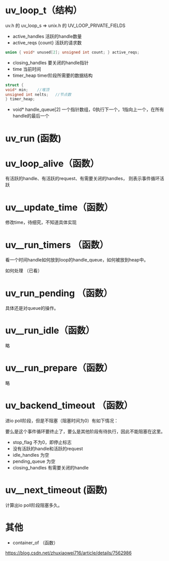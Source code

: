 # uv_loop_t（结构）

uv.h 的 uv_loop_s  =>  unix.h 的  UV_LOOP_PRIVATE_FIELDS

- active_handles 活跃的handle数量
- active_reqs {count} 活跃的请求数

```c
union { void* unused[2]; unsigned int count; } active_reqs;
```

- closing_handles 要关闭的handle指针
- time  当前时间
- timer_heap  timer阶段所需要的数据结构

```c
struct {
void* min;    //堆顶
unsigned int nelts;   //节点数
} timer_heap;
```

- void* handle_queue[2]  一个指针数组，0执行下一个，1指向上一个，在所有handle的最后一个

# uv_run (函数)



# uv_loop_alive（函数）

有活跃的handle、有活跃的request、有需要关闭的handles， 则表示事件循环活跃

# uv__update_time（函数）

修改time，待细究，不知道具体实现

# uv__run_timers （函数）

看一个时间handle如何放到loop的handle_queue，如何被放到heap中。

如何处理 （已看）

# uv_run_pending （函数）

具体还是对queue的操作。

# uv__run_idle（函数）

略

# uv__run_prepare（函数）

略

# uv_backend_timeout （函数）

进io poll阶段，但是不阻塞（阻塞时间为0）有如下情况：

要么是这个事件循环要终止了，要么是其他阶段有待执行，因此不能阻塞在这里。

- stop_flag 不为0，即停止标志
- 没有活跃的handle和活跃的request
- idle_handles 为空
- pending_queue 为空
- closing_handles 有需要关闭的handle

# uv__next_timeout (函数)

计算出io poll阶段阻塞多久。



# 其他

- container_of （函数）

https://blog.csdn.net/zhuxiaowei716/article/details/7562986
